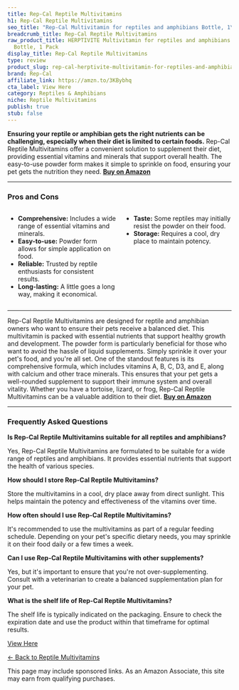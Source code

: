 ```yaml
---
title: Rep-Cal Reptile Multivitamins
h1: Rep-Cal Reptile Multivitamins
seo_title: "Rep-Cal Multivitamin for reptiles and amphibians Bottle, 1\u2026"
breadcrumb_title: Rep-Cal Reptile Multivitamins
raw_product_title: HERPTIVITE Multivitamin for reptiles and amphibians (3.3 oz) Blue
  Bottle, 1 Pack
display_title: Rep-Cal Reptile Multivitamins
type: review
product_slug: rep-cal-herptivite-multivitamin-for-reptiles-and-amphibians-3-3-oz-blue-002a8db6
brand: Rep-Cal
affiliate_link: https://amzn.to/3KBybhq
cta_label: View Here
category: Reptiles & Amphibians
niche: Reptile Multivitamins
publish: true
stub: false
---
```


<div id="intro" class="full-width">
  <p><strong>Ensuring your reptile or amphibian gets the right nutrients can be challenging, especially when their diet is limited to certain foods.</strong> Rep-Cal Reptile Multivitamins offer a convenient solution to supplement their diet, providing essential vitamins and minerals that support overall health. The easy-to-use powder form makes it simple to sprinkle on food, ensuring your pet gets the nutrition they need. <a href="https://amzn.to/3KBybhq" rel="nofollow sponsored noopener" target="_blank"><strong>Buy on Amazon</strong></a></p>
</div>

<hr />
<h3 id="pros-cons">Pros and Cons</h3>
<div class="pc-grid" style="display:grid;grid-template-columns:1fr 1fr;gap:16px;">
  <ul>
    <li><strong>Comprehensive:</strong> Includes a wide range of essential vitamins and minerals.</li>
    <li><strong>Easy-to-use:</strong> Powder form allows for simple application on food.</li>
    <li><strong>Reliable:</strong> Trusted by reptile enthusiasts for consistent results.</li>
    <li><strong>Long-lasting:</strong> A little goes a long way, making it economical.</li>
  </ul>
  <ul>
    <li><strong>Taste:</strong> Some reptiles may initially resist the powder on their food.</li>
    <li><strong>Storage:</strong> Requires a cool, dry place to maintain potency.</li>
  </ul>
</div>
<hr />

<div class="full-width">
  <p>Rep-Cal Reptile Multivitamins are designed for reptile and amphibian owners who want to ensure their pets receive a balanced diet. This multivitamin is packed with essential nutrients that support healthy growth and development. The powder form is particularly beneficial for those who want to avoid the hassle of liquid supplements. Simply sprinkle it over your pet's food, and you're all set. One of the standout features is its comprehensive formula, which includes vitamins A, B, C, D3, and E, along with calcium and other trace minerals. This ensures that your pet gets a well-rounded supplement to support their immune system and overall vitality. Whether you have a tortoise, lizard, or frog, Rep-Cal Reptile Multivitamins can be a valuable addition to their diet. <a href="https://amzn.to/3KBybhq" rel="nofollow sponsored noopener" target="_blank"><strong>Buy on Amazon</strong></a></p>
</div>

<hr />
<h3 id="faqs">Frequently Asked Questions</h3>

<p><strong>Is Rep-Cal Reptile Multivitamins suitable for all reptiles and amphibians?</strong></p>
<p>Yes, Rep-Cal Reptile Multivitamins are formulated to be suitable for a wide range of reptiles and amphibians. It provides essential nutrients that support the health of various species.</p>

<p><strong>How should I store Rep-Cal Reptile Multivitamins?</strong></p>
<p>Store the multivitamins in a cool, dry place away from direct sunlight. This helps maintain the potency and effectiveness of the vitamins over time.</p>

<p><strong>How often should I use Rep-Cal Reptile Multivitamins?</strong></p>
<p>It's recommended to use the multivitamins as part of a regular feeding schedule. Depending on your pet's specific dietary needs, you may sprinkle it on their food daily or a few times a week.</p>

<p><strong>Can I use Rep-Cal Reptile Multivitamins with other supplements?</strong></p>
<p>Yes, but it's important to ensure that you're not over-supplementing. Consult with a veterinarian to create a balanced supplementation plan for your pet.</p>

<p><strong>What is the shelf life of Rep-Cal Reptile Multivitamins?</strong></p>
<p>The shelf life is typically indicated on the packaging. Ensure to check the expiration date and use the product within that timeframe for optimal results.</p>
<p><a class="btn" href="https://amzn.to/3KBybhq" target="_blank" rel="nofollow sponsored noopener">View Here</a></p>
<p><a href="/roundups/reptiles-amphibians/reptile-multivitamins/">← Back to Reptile Multivitamins</a></p>
<aside class="disclosure">This page may include sponsored links. As an Amazon Associate, this site may earn from qualifying purchases.</aside>
